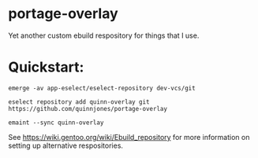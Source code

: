 # portage-overlay

Yet another custom ebuild respository for things that I use.

# Quickstart:

    emerge -av app-eselect/eselect-repository dev-vcs/git

    eselect repository add quinn-overlay git https://github.com/quinnjones/portage-overlay

    emaint --sync quinn-overlay

See https://wiki.gentoo.org/wiki/Ebuild_repository for more information on setting up alternative respositories.

